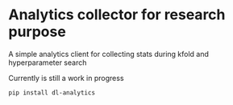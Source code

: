 # Analytics collector for research purpose

A simple analytics client for collecting stats during kfold and hyperparameter search

Currently is still a work in progress


```bash
pip install dl-analytics
```